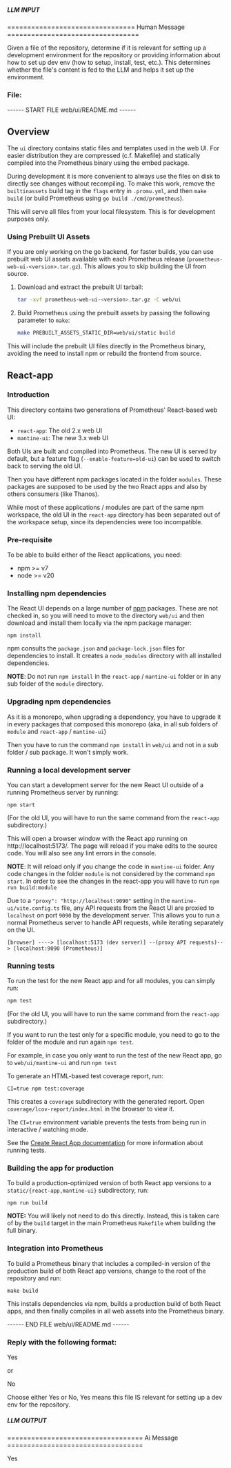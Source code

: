 ##### LLM INPUT #####
================================ Human Message =================================

Given a file of the repository, determine if it is relevant for setting up a development environment for the repository or providing information about how to set up dev env (how to setup, install, test, etc.). This determines whether the file's content is fed to the LLM and helps it set up the environment.

### File:
------ START FILE web/ui/README.md ------
## Overview

The `ui` directory contains static files and templates used in the web UI. For
easier distribution they are compressed (c.f. Makefile) and statically compiled
into the Prometheus binary using the embed package.

During development it is more convenient to always use the files on disk to
directly see changes without recompiling.
To make this work, remove the `builtinassets` build tag in the `flags` entry
in `.promu.yml`, and then `make build` (or build Prometheus using
`go build ./cmd/prometheus`).

This will serve all files from your local filesystem. This is for development purposes only.

### Using Prebuilt UI Assets

If you are only working on the go backend, for faster builds, you can use
prebuilt web UI assets available with each Prometheus release
(`prometheus-web-ui-<version>.tar.gz`). This allows you to skip building the UI
from source.

1. Download and extract the prebuilt UI tarball:
   ```bash
   tar -xvf prometheus-web-ui-<version>.tar.gz -C web/ui
   ```

2. Build Prometheus using the prebuilt assets by passing the following parameter
   to `make`:
   ```bash
   make PREBUILT_ASSETS_STATIC_DIR=web/ui/static build
   ```

This will include the prebuilt UI files directly in the Prometheus binary,
avoiding the need to install npm or rebuild the frontend from source.

## React-app

### Introduction

This directory contains two generations of Prometheus' React-based web UI:

* `react-app`: The old 2.x web UI
* `mantine-ui`: The new 3.x web UI

Both UIs are built and compiled into Prometheus. The new UI is served by default, but a feature flag
(`--enable-feature=old-ui`) can be used to switch back to serving the old UI.

Then you have different npm packages located in the folder `modules`. These packages are supposed to be used by the
two React apps and also by others consumers (like Thanos).

While most of these applications / modules are part of the same npm workspace, the old UI in the `react-app` directory
has been separated out of the workspace setup, since its dependencies were too incompatible.

### Pre-requisite

To be able to build either of the React applications, you need:

* npm >= v7
* node >= v20

### Installing npm dependencies

The React UI depends on a large number of [npm](https://www.npmjs.com/) packages. These are not checked in, so you will
need to move to the directory `web/ui` and then download and install them locally via the npm package manager:

    npm install

npm consults the `package.json` and `package-lock.json` files for dependencies to install. It creates a `node_modules`
directory with all installed dependencies.

**NOTE**: Do not run `npm install` in the `react-app` / `mantine-ui` folder or in any sub folder of the `module` directory.

### Upgrading npm dependencies

As it is a monorepo, when upgrading a dependency, you have to upgrade it in every packages that composed this monorepo
(aka, in all sub folders of `module` and `react-app` / `mantine-ui`)

Then you have to run the command `npm install` in `web/ui` and not in a sub folder / sub package. It won't simply work.

### Running a local development server

You can start a development server for the new React UI outside of a running Prometheus server by running:

    npm start

(For the old UI, you will have to run the same command from the `react-app` subdirectory.)

This will open a browser window with the React app running on http://localhost:5173/. The page will reload if you make
edits to the source code. You will also see any lint errors in the console.

**NOTE**: It will reload only if you change the code in `mantine-ui` folder. Any code changes in the folder `module` is
not considered by the command `npm start`. In order to see the changes in the react-app you will have to
run `npm run build:module`

Due to a `"proxy": "http://localhost:9090"` setting in the `mantine-ui/vite.config.ts` file, any API requests from the React UI are
proxied to `localhost` on port `9090` by the development server. This allows you to run a normal Prometheus server to
handle API requests, while iterating separately on the UI.

    [browser] ----> [localhost:5173 (dev server)] --(proxy API requests)--> [localhost:9090 (Prometheus)]

### Running tests

To run the test for the new React app and for all modules, you can simply run:

```bash
npm test
```

(For the old UI, you will have to run the same command from the `react-app` subdirectory.)

If you want to run the test only for a specific module, you need to go to the folder of the module and run
again `npm test`.

For example, in case you only want to run the test of the new React app, go to `web/ui/mantine-ui` and run `npm test`

To generate an HTML-based test coverage report, run:

    CI=true npm test:coverage

This creates a `coverage` subdirectory with the generated report. Open `coverage/lcov-report/index.html` in the browser
to view it.

The `CI=true` environment variable prevents the tests from being run in interactive / watching mode.

See the [Create React App documentation](https://create-react-app.dev/docs/running-tests/) for more information about
running tests.

### Building the app for production

To build a production-optimized version of both React app versions to a `static/{react-app,mantine-ui}` subdirectory, run:

    npm run build

**NOTE:** You will likely not need to do this directly. Instead, this is taken care of by the `build` target in the main
Prometheus `Makefile` when building the full binary.

### Integration into Prometheus

To build a Prometheus binary that includes a compiled-in version of the production build of both React app versions, change to the
root of the repository and run:

    make build

This installs dependencies via npm, builds a production build of both React apps, and then finally compiles in all web
assets into the Prometheus binary.

------ END FILE web/ui/README.md ------

### Reply with the following format:

<rel>Yes</rel>

or

<rel>No</rel>

Choose either Yes or No, Yes means this file IS relevant for setting up a dev env for the repository.

##### LLM OUTPUT #####
================================== Ai Message ==================================

<rel>Yes</rel>